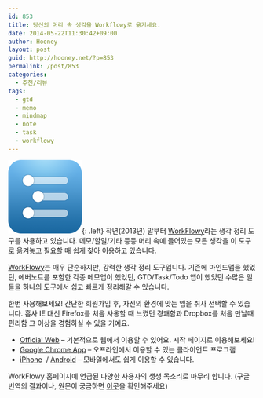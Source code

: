```yaml
---
id: 853
title: 당신의 머리 속 생각을 Workflowy로 옮기세요.
date: 2014-05-22T11:30:42+09:00
author: Hooney
layout: post
guid: http://hooney.net/?p=853
permalink: /post/853
categories:
  - 추천/리뷰
tags:
  - gtd
  - memo
  - mindmap
  - note
  - task
  - workflowy
---
```

![workflowy](/assets/img/2014/05/workflowy_icon_rounded_corners_512x512-150x150.png){: .left} 작년(2013년) 말부터 [WorkFlowy](https://workflowy.com/invite/1bc0be92.lnx)라는 생각 정리 도구를 사용하고 있습니다. 메모/할일/기타 등등 머리 속에 들어있는 모든 생각을 이 도구로 옮겨놓고 필요할 때 쉽게 찾아 이용하고 있습니다.

[WorkFlowy](https://workflowy.com/invite/1bc0be92.lnx)는 매우 단순하지만, 강력한 생각 정리 도구입니다. 기존에 마인드맵을 했었던, 에버노트를 포함한 각종 메모앱이 했었던, GTD/Task/Todo 앱이 했었던 수많은 일들을 하나의 도구에서 쉽고 빠르게 정리해갈 수 있습니다.

한번 사용해보세요! 간단한 회원가입 후, 자신의 환경에 맞는 앱을 취사 선택할 수 있습니다. 흡사 IE 대신 Firefox를 처음 사옹할 때 느꼈던 경쾌함과 Dropbox를 처음 만날때 편리함 그 이상을 경험하실 수 있을 거예요.

  * [Official Web](https://workflowy.com/invite/1bc0be92.lnx) &#8211; 기본적으로 웹에서 이용할 수 있어요. 시작 페이지로 이용해보세요!
  * [Google Chrome App](https://www.google.co.kr/url?sa=t&rct=j&q=&esrc=s&source=web&cd=1&cad=rja&uact=8&ved=0CCwQFjAA&url=https%3A%2F%2Fchrome.google.com%2Fwebstore%2Fdetail%2Fworkflowy%2Fkoegeopamaoljbmhnfjbclbocehhgmkm&ei=6Ft9U7mcAYuF8gW754LAAw&usg=AFQjCNHt-c79MZ3ipZtP1HQqM9bN2FT2YA&sig2=Jy3rUKChveaPTHEBU4UTMA&bvm=bv.67229260,d.dGc) &#8211; 오프라인에서 이용할 수 있는 클라이언트 프로그램
  * [iPhone](https://itunes.apple.com/kr/app/workflowy/id551139514)  / [Android](https://play.google.com/store/apps/details?id=com.workflowy.android) &#8211; 모바일에서도 쉽게 이용할 수 있습니다.

WorkFlowy 홈페이지에 언급된 다양한 사용자의 생생 목소리로 마무리 합니다. (구글 번역의 결과이나, 원문이 궁금하면 [이곳](https://workflowy.com/invite/1bc0be92.lnx)을 확인해주세요)
